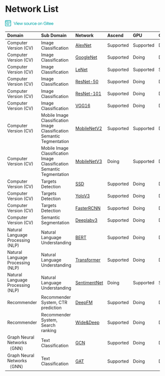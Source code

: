 # Network List

<a href="https://gitee.com/mindspore/docs/tree/r0.5/docs/source_en/network_list.md" target="_blank"><img src="./_static/logo_source.png"></a>

|  Domain | Sub Domain    | Network                                   | Ascend | GPU | CPU 
|:------   |:------| :-----------                               |:------   |:------  |:-----
|Computer Version (CV) | Image Classification  | [AlexNet](https://gitee.com/mindspore/mindspore/blob/r0.5/model_zoo/alexnet/src/alexnet.py)          |  Supported |  Supported | Doing
| Computer Version (CV)  | Image Classification  | [GoogleNet](https://gitee.com/mindspore/mindspore/blob/r0.5/model_zoo/googlenet/src/googlenet.py)                                               |  Supported     | Doing | Doing
| Computer Version (CV)  | Image Classification  | [LeNet](https://gitee.com/mindspore/mindspore/blob/r0.5/model_zoo/lenet/src/lenet.py)              |  Supported |  Supported | Supported
| Computer Version (CV)  | Image Classification  | [ResNet-50](https://gitee.com/mindspore/mindspore/blob/r0.5/model_zoo/resnet/src/resnet.py)          |  Supported |  Doing | Doing
|Computer Version (CV)  | Image Classification  | [ResNet-101](https://gitee.com/mindspore/mindspore/blob/r0.5/model_zoo/resnet/src/resnet.py)                                              |  Supported |Doing | Doing
| Computer Version (CV)  | Image Classification  | [VGG16](https://gitee.com/mindspore/mindspore/blob/r0.5/model_zoo/vgg16/src/vgg.py)                |  Supported |  Doing | Doing
| Computer Version (CV)  | Mobile Image Classification<br>Image Classification<br>Semantic Tegmentation  | [MobileNetV2](https://gitee.com/mindspore/mindspore/blob/r0.5/model_zoo/mobilenetv2/src/mobilenetV2.py)                                            |  Supported |  Supported | Doing
| Computer Version (CV)  | Mobile Image Classification<br>Image Classification<br>Semantic Tegmentation  | [MobileNetV3](https://gitee.com/mindspore/mindspore/blob/r0.5/model_zoo/mobilenetv3/src/mobilenetV3.py)                                            |  Doing |  Supported | Doing
|Computer Version (CV)  | Targets Detection  | [SSD](https://gitee.com/mindspore/mindspore/blob/r0.5/model_zoo/ssd/src/ssd.py)                   |  Supported |Doing | Doing
| Computer Version (CV)  | Targets Detection  | [YoloV3](https://gitee.com/mindspore/mindspore/blob/r0.5/model_zoo/yolov3/src/yolov3.py)         |  Supported |  Doing | Doing
| Computer Version (CV)  | Targets Detection  | [FasterRCNN](https://gitee.com/mindspore/mindspore/tree/r0.5/model_zoo/faster_rcnn/src/FasterRcnn)         |  Supported |  Doing | Doing
| Computer Version (CV) | Semantic Segmentation  | [Deeplabv3](https://gitee.com/mindspore/mindspore/blob/r0.5/model_zoo/deeplabv3/src/deeplabv3.py)                                          |  Supported |  Doing | Doing
| Natural Language Processing (NLP) | Natural Language Understanding  | [BERT](https://gitee.com/mindspore/mindspore/blob/r0.5/model_zoo/bert/src/bert_model.py)                                          |  Supported |  Doing | Doing
| Natural Language Processing (NLP) | Natural Language Understanding  | [Transformer](https://gitee.com/mindspore/mindspore/blob/r0.5/model_zoo/Transformer/src/transformer_model.py)                                          |  Supported |  Doing | Doing
| Natural Language Processing (NLP) | Natural Language Understanding  | [SentimentNet](https://gitee.com/mindspore/mindspore/blob/r0.5/model_zoo/lstm/src/lstm.py)                                          |  Doing |  Supported | Supported
| Recommender | Recommender System, CTR prediction  | [DeepFM](https://gitee.com/mindspore/mindspore/blob/r0.5/model_zoo/deepfm/src/deepfm.py)                                          |  Supported |  Doing | Doing
| Recommender | Recommender System, Search ranking  | [Wide&Deep](https://gitee.com/mindspore/mindspore/blob/r0.5/model_zoo/wide_and_deep/src/wide_and_deep.py)                                          |  Supported |  Doing | Doing
| Graph Neural Networks（GNN）| Text Classification  | [GCN](https://gitee.com/mindspore/mindspore/tree/master/model_zoo/gcn/src/gcn.py)                                          |  Supported |  Doing | Doing
| Graph Neural Networks（GNN）| Text Classification  | [GAT](https://gitee.com/mindspore/mindspore/tree/master/model_zoo/gat/src/gat.py)                                          |  Supported |  Doing | Doing
